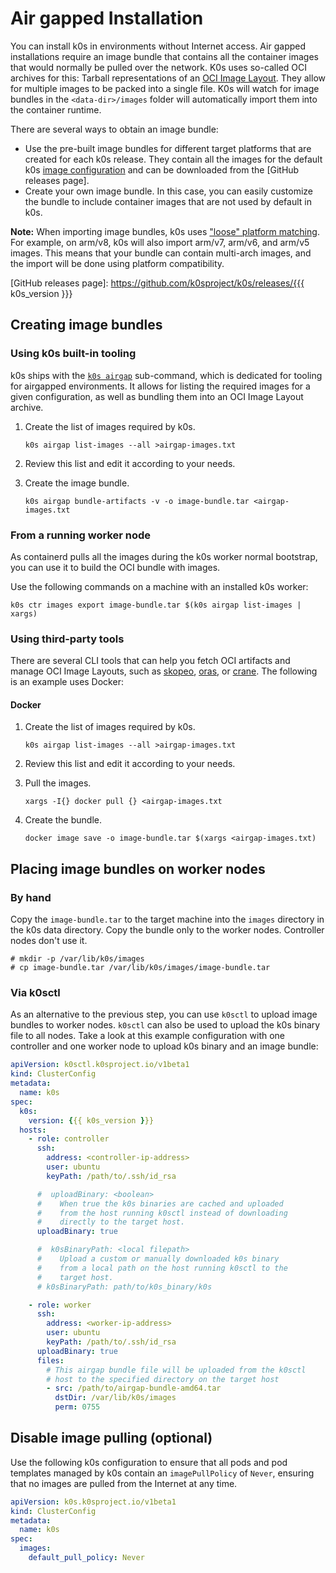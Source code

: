 # Air gapped Installation

You can install k0s in environments without Internet access. Air gapped
installations require an image bundle that contains all the container images
that would normally be pulled over the network. K0s uses so-called OCI archives
for this: Tarball representations of an [OCI Image Layout]. They allow for
multiple images to be packed into a single file. K0s will watch for image
bundles in the `<data-dir>/images` folder will automatically import them into
the container runtime.

There are several ways to obtain an image bundle:

- Use the pre-built image bundles for different target platforms that are
  created for each k0s release. They contain all the images for the default k0s
  [image configuration](configuration.md#specimages) and can be downloaded from
  the [GitHub releases page].
- Create your own image bundle. In this case, you can easily customize the
  bundle to include container images that are not used by default in k0s.

**Note:** When importing image bundles, k0s uses ["loose" platform
matching](https://pkg.go.dev/github.com/containerd/platforms@v0.2.1#Only). For
example, on arm/v8, k0s will also import arm/v7, arm/v6, and arm/v5 images. This
means that your bundle can contain multi-arch images, and the import will be
done using platform compatibility.

[OCI Image Layout]: https://github.com/opencontainers/image-spec/blob/v1.0/image-layout.md
[GitHub releases page]: https://github.com/k0sproject/k0s/releases/{{{ k0s_version }}}

## Creating image bundles

### Using k0s built-in tooling

k0s ships with the [`k0s airgap`](cli/k0s_airgap.md) sub-command, which is
dedicated for tooling for airgapped environments. It allows for listing the
required images for a given configuration, as well as bundling them into an OCI
Image Layout archive.

1. Create the list of images required by k0s.

   ```shell
   k0s airgap list-images --all >airgap-images.txt
   ```

2. Review this list and edit it according to your needs.

3. Create the image bundle.

   ```shell
   k0s airgap bundle-artifacts -v -o image-bundle.tar <airgap-images.txt
   ```

### From a running worker node

As containerd pulls all the images during the k0s worker normal bootstrap, you
can use it to build the OCI bundle with images.

Use the following commands on a machine with an installed k0s worker:

```shell
k0s ctr images export image-bundle.tar $(k0s airgap list-images | xargs)
```

### Using third-party tools

There are several CLI tools that can help you fetch OCI artifacts and manage OCI
Image Layouts, such as [skopeo], [oras], or [crane]. The following is an example
uses Docker:

[skopeo]: https://github.com/containers/skopeo
[oras]: https://oras.land/
[crane]: https://github.com/google/go-containerregistry/blob/main/cmd/crane/README.md

#### Docker

1. Create the list of images required by k0s.

   ```shell
   k0s airgap list-images --all >airgap-images.txt
   ```

2. Review this list and edit it according to your needs.

3. Pull the images.

   ```shell
   xargs -I{} docker pull {} <airgap-images.txt
   ```

4. Create the bundle.

   ```shell
   docker image save -o image-bundle.tar $(xargs <airgap-images.txt)
   ```

## Placing image bundles on worker nodes

### By hand

Copy the `image-bundle.tar` to the target machine into the `images` directory in
the k0s data directory. Copy the bundle only to the worker nodes. Controller
nodes don't use it.

```console
# mkdir -p /var/lib/k0s/images
# cp image-bundle.tar /var/lib/k0s/images/image-bundle.tar
```

### Via k0sctl

As an alternative to the previous step, you can use `k0sctl` to upload image
bundles to worker nodes. `k0sctl` can also be used to upload the k0s binary file
to all nodes. Take a look at this example configuration with one controller and
one worker node to upload k0s binary and an image bundle:

```yaml
apiVersion: k0sctl.k0sproject.io/v1beta1
kind: ClusterConfig
metadata:
  name: k0s
spec:
  k0s:
    version: {{{ k0s_version }}}
  hosts:
    - role: controller
      ssh:
        address: <controller-ip-address>
        user: ubuntu
        keyPath: /path/to/.ssh/id_rsa

      #  uploadBinary: <boolean>
      #    When true the k0s binaries are cached and uploaded
      #    from the host running k0sctl instead of downloading
      #    directly to the target host.
      uploadBinary: true

      #  k0sBinaryPath: <local filepath>
      #    Upload a custom or manually downloaded k0s binary
      #    from a local path on the host running k0sctl to the
      #    target host.
      # k0sBinaryPath: path/to/k0s_binary/k0s

    - role: worker
      ssh:
        address: <worker-ip-address>
        user: ubuntu
        keyPath: /path/to/.ssh/id_rsa
      uploadBinary: true
      files:
        # This airgap bundle file will be uploaded from the k0sctl
        # host to the specified directory on the target host
        - src: /path/to/airgap-bundle-amd64.tar
          dstDir: /var/lib/k0s/images
          perm: 0755
```

## Disable image pulling (optional)

Use the following k0s configuration to ensure that all pods and pod templates
managed by k0s contain an `imagePullPolicy` of `Never`, ensuring that no images
are pulled from the Internet at any time.

```yaml
apiVersion: k0s.k0sproject.io/v1beta1
kind: ClusterConfig
metadata:
  name: k0s
spec:
  images:
    default_pull_policy: Never
```
